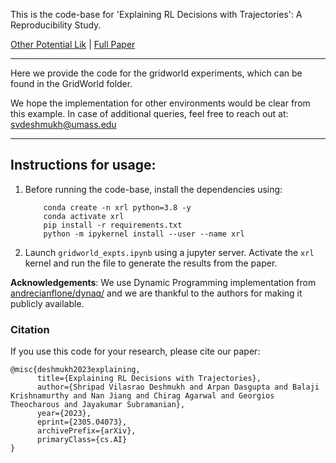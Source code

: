 This is the code-base for 'Explaining RL Decisions with Trajectories': A Reproducibility Study.

[Other Potential Lik]( - ) |  [Full Paper]( - )

---
Here we provide the code for the gridworld experiments, which can be found in the GridWorld folder. 


We hope the implementation for other environments would be clear from this example. In case of additional queries, feel free to reach out at: svdeshmukh@umass.edu

---

## Instructions for usage:

1. Before running the code-base, install the dependencies using:
    ```
        conda create -n xrl python=3.8 -y
        conda activate xrl
        pip install -r requirements.txt
        python -m ipykernel install --user --name xrl
    ```

2. Launch `gridworld_expts.ipynb` using a jupyter server. Activate the `xrl` kernel and run the file to generate the results from the paper.

__Acknowledgements__: We use Dynamic Programming implementation from [andrecianflone/dynaq/](https://github.com/andrecianflone/dynaq/) and we are thankful to the authors for making it publicly available.

### Citation

If you use this code for your research, please cite our paper:

```
@misc{deshmukh2023explaining,
      title={Explaining RL Decisions with Trajectories}, 
      author={Shripad Vilasrao Deshmukh and Arpan Dasgupta and Balaji Krishnamurthy and Nan Jiang and Chirag Agarwal and Georgios Theocharous and Jayakumar Subramanian},
      year={2023},
      eprint={2305.04073},
      archivePrefix={arXiv},
      primaryClass={cs.AI}
}
```
